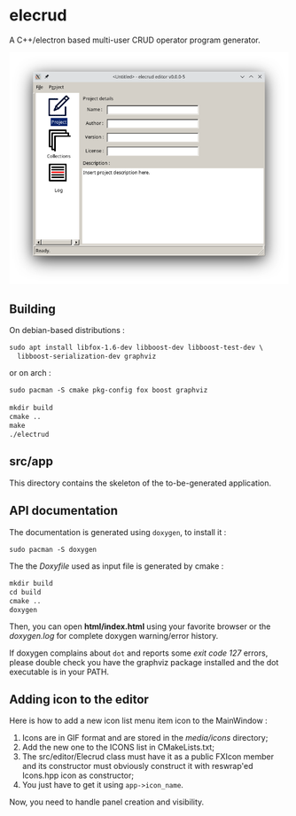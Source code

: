 # elecrud

A C++/electron based multi-user CRUD operator program generator.

![Elecrud's MainWindow](media/screenshots/elecrud_01.png)

## Building

On debian-based distributions :

	sudo apt install libfox-1.6-dev libboost-dev libboost-test-dev \
	  libboost-serialization-dev graphviz

or on arch :

	sudo pacman -S cmake pkg-config fox boost graphviz

	mkdir build
	cmake ..
	make
	./electrud

## src/app

This directory contains the skeleton of the to-be-generated application.

## API documentation

The documentation is generated using `doxygen`, to install it :

	sudo pacman -S doxygen
	
The the *Doxyfile* used as input file is generated by cmake :

	mkdir build
	cd build
	cmake ..
	doxygen

Then, you can open **html/index.html** using your favorite browser or the
*doxygen.log* for complete doxygen warning/error history.

If doxygen complains about `dot` and reports some *exit code 127* errors,
please double check you have the graphviz package installed and the dot
executable is in your PATH.

## Adding icon to the editor

Here is how to add a new icon list menu item icon to the MainWindow :

1. Icons are in GIF format and are stored in the *media/icons* directory;
2. Add the new one to the ICONS list in CMakeLists.txt;
3. The src/editor/Elecrud class must have it as a public FXIcon member and its
   constructor must obviously construct it with reswrap'ed Icons.hpp icon
   as constructor;
4. You just have to get it using `app->icon_name`.

Now, you need to handle panel creation and visibility.
